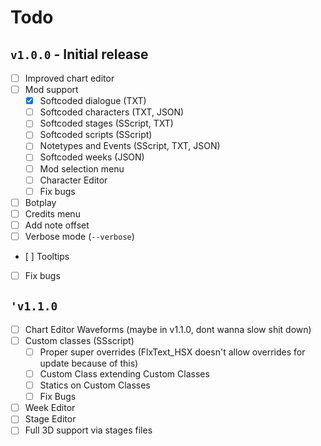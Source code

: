 # Todo

## `v1.0.0` - Initial release

- [ ] Improved chart editor
- [ ] Mod support
	- [X] Softcoded dialogue (TXT)
	- [ ] Softcoded characters (TXT, JSON)
	- [ ] Softcoded stages (SScript, TXT)
	- [ ] Softcoded scripts (SScript)
	- [ ] Notetypes and Events (SScript, TXT, JSON)
	- [ ] Softcoded weeks (JSON)
    - [ ] Mod selection menu
    - [ ] Character Editor
    - [ ] Fix bugs
- [ ] Botplay
- [ ] Credits menu
- [ ] Add note offset
- [ ] Verbose mode (`--verbose`)
- [ ] Tooltips
- [ ] Fix bugs

## `'v1.1.0`
- [ ] Chart Editor Waveforms (maybe in v1.1.0, dont wanna slow shit down)
- [ ] Custom classes (SSscript)
	- [ ] Proper super overrides (FlxText_HSX doesn't allow overrides for update because of this)
	- [ ] Custom Class extending Custom Classes
	- [ ] Statics on Custom Classes
	- [ ] Fix Bugs
- [ ] Week Editor
- [ ] Stage Editor
- [ ] Full 3D support via stages files